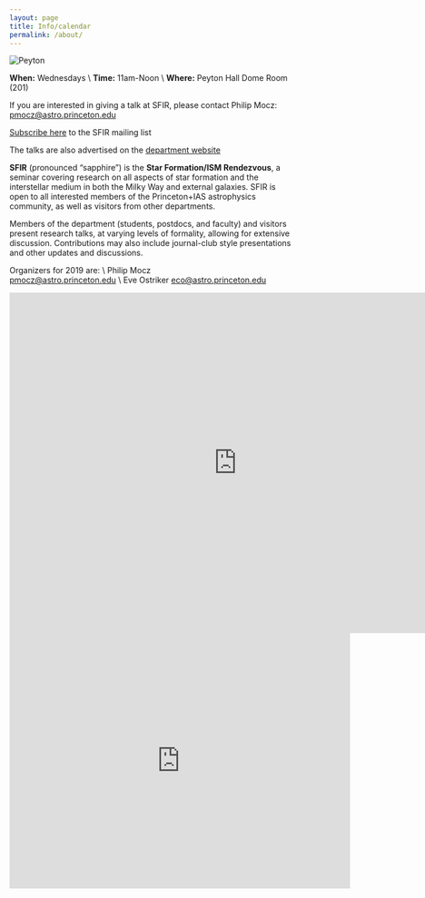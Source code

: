 ```yaml
---
layout: page
title: Info/calendar
permalink: /about/
---
```


![Peyton](../figures/peyton.jpg)


**When:**  Wednesdays \\
**Time:**   11am-Noon \\
**Where:** Peyton Hall Dome Room (201)

If you are interested in giving a talk at SFIR, please contact Philip Mocz: <pmocz@astro.princeton.edu> 

[Subscribe here](https://mail.astro.princeton.edu/mailman/listinfo/sfir) to the SFIR mailing list

The talks are also advertised on the [department website](https://web.astro.princeton.edu/events/seminars/sfir-star_formation-ism_rendezvous)


**SFIR** (pronounced “sapphire”) is the **Star Formation/ISM 
Rendezvous**, a seminar covering research on all aspects of star 
formation and the interstellar medium in both the Milky Way and 
external galaxies.  SFIR is open to all interested members of the 
Princeton+IAS astrophysics community, as well as visitors from other 
departments.    

Members of the department (students, postdocs, and faculty) and 
visitors present research talks, at varying levels of formality, 
allowing for extensive discussion.   Contributions may also include 
journal-club style presentations and other updates and discussions.


Organizers for 2019 are: \\
Philip Mocz  
<pmocz@astro.princeton.edu> 
\\
Eve Ostriker 
<eco@astro.princeton.edu>

<iframe src="https://calendar.google.com/calendar/embed?src=34hvhij8hvpl7dap1e23bbvhm0%40group.calendar.google.com&ctz=America%2FNew_York&amp;mode=AGENDA" style="border: 0" width="800" height="600" frameborder="0" scrolling="no"></iframe>
<iframe src="https://www.google.com/maps/embed?pb=!1m14!1m8!1m3!1d12163.24075196939!2d-74.6516625!3d40.3465565!3m2!1i1024!2i768!4f13.1!3m3!1m2!1s0x0%3A0xdf4f1a4f50a787b0!2sDepartment+of+Astrophysical+Sciences!5e0!3m2!1sen!2sus!4v1565132625246!5m2!1sen!2sus" width="600" height="450" frameborder="0" style="border:0" allowfullscreen></iframe>

